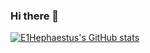 ### Hi there 👋

[![E1Hephaestus's GitHub stats](https://github-readme-stats.vercel.app/api?username=E1Hephaestus)](https://github.com/anuraghazra/github-readme-stats)

<!--
**E1Hephaestus/E1Hephaestus** is a ✨ _special_ ✨ repository because its `README.md` (this file) appears on your GitHub profile.

Here are some ideas to get you started:

- 🔭 I’m currently working on ...
- 🌱 I’m currently learning ...
- 👯 I’m looking to collaborate on ...
- 🤔 I’m looking for help with ...
- 💬 Ask me about ...
- 📫 How to reach me: ...
- 😄 Pronouns: ...
- ⚡ Fun fact: ...
-->
